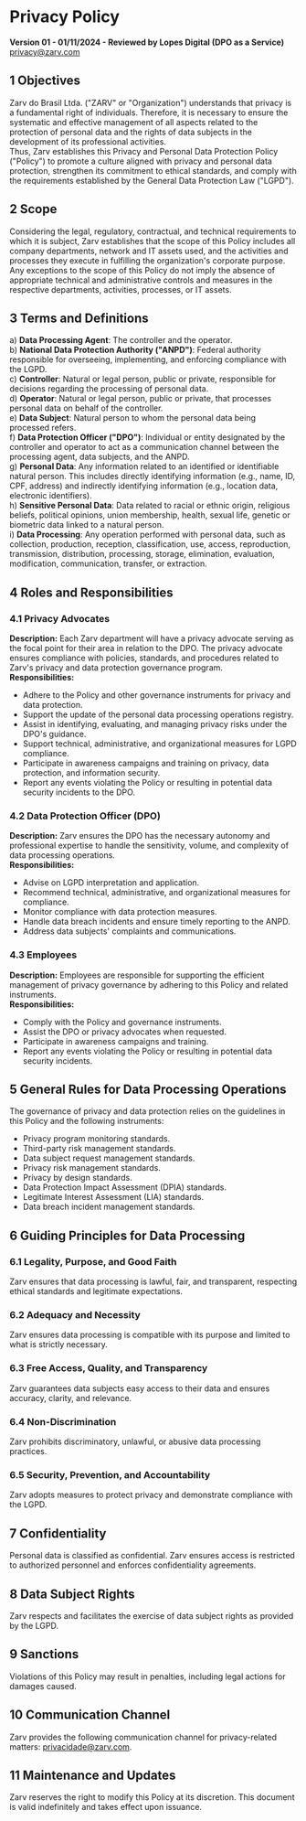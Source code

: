# Privacy Policy

**Version 01 - 01/11/2024 - Reviewed by Lopes Digital (DPO as a Service)**  
[privacy@zarv.com](mailto:privacy@zarv.com)  

## 1 Objectives  

Zarv do Brasil Ltda. ("ZARV" or "Organization") understands that privacy is a fundamental right of individuals. Therefore, it is necessary to ensure the systematic and effective management of all aspects related to the protection of personal data and the rights of data subjects in the development of its professional activities.  
Thus, Zarv establishes this Privacy and Personal Data Protection Policy ("Policy") to promote a culture aligned with privacy and personal data protection, strengthen its commitment to ethical standards, and comply with the requirements established by the General Data Protection Law ("LGPD").  

## 2 Scope  

Considering the legal, regulatory, contractual, and technical requirements to which it is subject, Zarv establishes that the scope of this Policy includes all company departments, network and IT assets used, and the activities and processes they execute in fulfilling the organization's corporate purpose.  
Any exceptions to the scope of this Policy do not imply the absence of appropriate technical and administrative controls and measures in the respective departments, activities, processes, or IT assets.  

## 3 Terms and Definitions  

a) **Data Processing Agent**: The controller and the operator.  
b) **National Data Protection Authority ("ANPD")**: Federal authority responsible for overseeing, implementing, and enforcing compliance with the LGPD.  
c) **Controller**: Natural or legal person, public or private, responsible for decisions regarding the processing of personal data.  
d) **Operator**: Natural or legal person, public or private, that processes personal data on behalf of the controller.  
e) **Data Subject**: Natural person to whom the personal data being processed refers.  
f) **Data Protection Officer ("DPO")**: Individual or entity designated by the controller and operator to act as a communication channel between the processing agent, data subjects, and the ANPD.  
g) **Personal Data**: Any information related to an identified or identifiable natural person. This includes directly identifying information (e.g., name, ID, CPF, address) and indirectly identifying information (e.g., location data, electronic identifiers).  
h) **Sensitive Personal Data**: Data related to racial or ethnic origin, religious beliefs, political opinions, union membership, health, sexual life, genetic or biometric data linked to a natural person.  
i) **Data Processing**: Any operation performed with personal data, such as collection, production, reception, classification, use, access, reproduction, transmission, distribution, processing, storage, elimination, evaluation, modification, communication, transfer, or extraction.  

## 4 Roles and Responsibilities  

### 4.1 Privacy Advocates  

**Description:** Each Zarv department will have a privacy advocate serving as the focal point for their area in relation to the DPO. The privacy advocate ensures compliance with policies, standards, and procedures related to Zarv's privacy and data protection governance program.  
**Responsibilities:**  

- Adhere to the Policy and other governance instruments for privacy and data protection.  
- Support the update of the personal data processing operations registry.  
- Assist in identifying, evaluating, and managing privacy risks under the DPO's guidance.  
- Support technical, administrative, and organizational measures for LGPD compliance.  
- Participate in awareness campaigns and training on privacy, data protection, and information security.  
- Report any events violating the Policy or resulting in potential data security incidents to the DPO.  

### 4.2 Data Protection Officer (DPO)  

**Description:** Zarv ensures the DPO has the necessary autonomy and professional expertise to handle the sensitivity, volume, and complexity of data processing operations.  
**Responsibilities:**  

- Advise on LGPD interpretation and application.  
- Recommend technical, administrative, and organizational measures for compliance.  
- Monitor compliance with data protection measures.  
- Handle data breach incidents and ensure timely reporting to the ANPD.  
- Address data subjects' complaints and communications.  

### 4.3 Employees  

**Description:** Employees are responsible for supporting the efficient management of privacy governance by adhering to this Policy and related instruments.  
**Responsibilities:**  

- Comply with the Policy and governance instruments.  
- Assist the DPO or privacy advocates when requested.  
- Participate in awareness campaigns and training.  
- Report any events violating the Policy or resulting in potential data security incidents.  

## 5 General Rules for Data Processing Operations  

The governance of privacy and data protection relies on the guidelines in this Policy and the following instruments:  

- Privacy program monitoring standards.  
- Third-party risk management standards.  
- Data subject request management standards.  
- Privacy risk management standards.  
- Privacy by design standards.  
- Data Protection Impact Assessment (DPIA) standards.  
- Legitimate Interest Assessment (LIA) standards.  
- Data breach incident management standards.  

## 6 Guiding Principles for Data Processing  

### 6.1 Legality, Purpose, and Good Faith  

Zarv ensures that data processing is lawful, fair, and transparent, respecting ethical standards and legitimate expectations.  

### 6.2 Adequacy and Necessity  

Zarv ensures data processing is compatible with its purpose and limited to what is strictly necessary.  

### 6.3 Free Access, Quality, and Transparency  

Zarv guarantees data subjects easy access to their data and ensures accuracy, clarity, and relevance.  

### 6.4 Non-Discrimination  

Zarv prohibits discriminatory, unlawful, or abusive data processing practices.  

### 6.5 Security, Prevention, and Accountability  

Zarv adopts measures to protect privacy and demonstrate compliance with the LGPD.  

## 7 Confidentiality  

Personal data is classified as confidential. Zarv ensures access is restricted to authorized personnel and enforces confidentiality agreements.  

## 8 Data Subject Rights  

Zarv respects and facilitates the exercise of data subject rights as provided by the LGPD.  

## 9 Sanctions  

Violations of this Policy may result in penalties, including legal actions for damages caused.  

## 10 Communication Channel  

Zarv provides the following communication channel for privacy-related matters: [privacidade@zarv.com](mailto:privacidade@zarv.com).  

## 11 Maintenance and Updates  

Zarv reserves the right to modify this Policy at its discretion. This document is valid indefinitely and takes effect upon issuance.  
